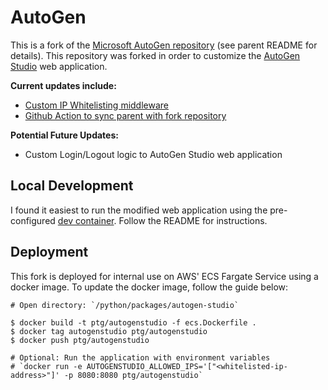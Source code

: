 # AutoGen

This is a fork of the [Microsoft AutoGen repository](https://github.com/microsoft/autogen?tab=readme-ov-file#readme-top) (see parent README for details). This repository was forked in order to customize the [AutoGen Studio](https://github.com/microsoft/autogen/tree/main/python/packages/autogen-studio) web application.

<strong>Current updates include:</strong>

- [Custom IP Whitelisting middleware](https://github.com/microsoft/autogen/commit/0da9546cd77876ed0f10be2e25dfb0f8867902dc)
- [Github Action to sync parent with fork repository](https://github.com/kadenbking/autogen/blob/main/.github/workflows/sync-fork.yml)

<strong>Potential Future Updates:</strong>


- Custom Login/Logout logic to AutoGen Studio web application

## Local Development

I found it easiest to run the modified web application using the pre-configured [dev container](https://github.com/microsoft/autogen/tree/main/python/packages/autogen-studio#b--install-from-source-using-a-dev-container). Follow the README for instructions.

## Deployment

This fork is deployed for internal use on AWS' ECS Fargate Service using a docker image. To update the docker image, follow the guide below:

```
# Open directory: `/python/packages/autogen-studio`

$ docker build -t ptg/autogenstudio -f ecs.Dockerfile .
$ docker tag autogenstudio ptg/autogenstudio
$ docker push ptg/autogenstudio

# Optional: Run the application with environment variables
# `docker run -e AUTOGENSTUDIO_ALLOWED_IPS='["<whitelisted-ip-address>"]' -p 8080:8080 ptg/autogenstudio`
```
